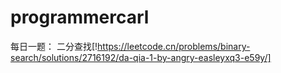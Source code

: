 # programmercarl

每日一题：
二分查找[!https://leetcode.cn/problems/binary-search/solutions/2716192/da-qia-1-by-angry-easleyxq3-e59y/]
